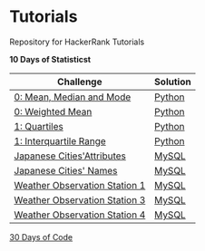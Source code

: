 # Tutorials

Repository for HackerRank Tutorials

<b>10 Days of Statisticst</b>

| Challenge  | Solution |
| ------------- | ------------- |
| [0: Mean, Median and Mode](https://www.hackerrank.com/challenges/s10-basic-statistics/problem?isFullScreen=true)  | [Python](https://github.com/apmiravite/Tutorials/blob/main/10%20Days%20of%20Statistics/00a%20Mean%2C%20Median%2C%20and%20Mode.py)  |
| [0: Weighted Mean](https://www.hackerrank.com/challenges/s10-weighted-mean/problem?isFullScreen=true)  | [Python](https://github.com/apmiravite/Tutorials/blob/main/10%20Days%20of%20Statistics/00b%20Weighted%20Mean.py)  | 
| [1: Quartiles](https://www.hackerrank.com/challenges/s10-quartiles/problem?isFullScreen=true)  | [Python](https://github.com/apmiravite/Tutorials/blob/main/10%20Days%20of%20Statistics/01a%20Quartiles.py)  | 
| [1: Interquartile Range](https://www.hackerrank.com/challenges/s10-interquartile-range/problem?isFullScreen=true)  | [Python](https://github.com/apmiravite/Tutorials/blob/main/10%20Days%20of%20Statistics/01b%20Interquartile%20Range.py)  | 
| [Japanese Cities'Attributes](https://www.hackerrank.com/challenges/japanese-cities-attributes/problem?isFullScreen=true)  | [MySQL](https://github.com/apmiravite/SQL/blob/Basic/Japanese%20cities%20attributes.sql)  | 
| [Japanese Cities' Names](https://www.hackerrank.com/challenges/japanese-cities-name/problem?isFullScreen=true)  | [MySQL](https://github.com/apmiravite/SQL/blob/Basic/Japanese%20cities%20names.sql)  | 
| [Weather Observation Station 1](https://www.hackerrank.com/challenges/weather-observation-station-1/problem?isFullScreen=true)  | [MySQL](https://github.com/apmiravite/SQL/blob/Basic/Weather%20observation%20station%2001.sql)  | 
| [Weather Observation Station 3](https://www.hackerrank.com/challenges/weather-observation-station-3/problem?isFullScreen=true)  | [MySQL](https://github.com/apmiravite/SQL/blob/Basic/Weather%20observation%20station%2003.sql)  | 
| [Weather Observation Station 4](https://www.hackerrank.com/challenges/weather-observation-station-4/problem?isFullScreen=true)  | [MySQL](https://github.com/apmiravite/SQL/blob/Basic/Weather%20observation%20station%2004.sql)  | 

[30 Days of Code](https://github.com/apmiravite/Tutorials/tree/30-Days-of-Code)

